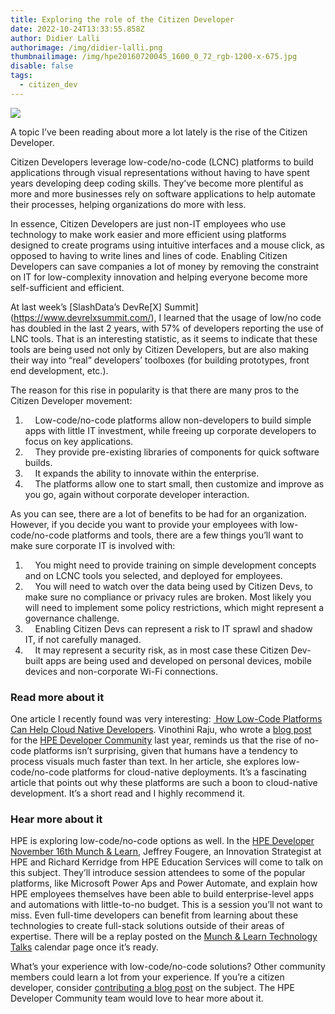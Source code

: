 ```yaml
---
title: Exploring the role of the Citizen Developer
date: 2022-10-24T13:33:55.858Z
author: Didier Lalli
authorimage: /img/didier-lalli.png
thumbnailimage: /img/hpe20160720045_1600_0_72_rgb-1200-x-675.jpg
disable: false
tags:
  - citizen_dev
---
```

<style>
nl li{
 font-size:25px;
}
</style>

![](/img/hpe20160720045_1600_0_72_rgb-1200-x-675.jpg)

A topic I’ve been reading about more a lot lately is the rise of the Citizen Developer.

Citizen Developers leverage low-code/no-code (LCNC) platforms to build applications through visual representations without having to have spent years developing deep coding skills. They’ve become more plentiful as more and more businesses rely on software applications to help automate their processes, helping organizations do more with less.

In essence, Citizen Developers are just non-IT employees who use technology to make work easier and more efficient using platforms designed to create programs using intuitive interfaces and a mouse click, as opposed to having to write lines and lines of code. Enabling Citizen Developers can save companies a lot of money by removing the constraint on IT for low-complexity innovation and helping everyone become more self-sufficient and efficient.

At last week’s \[SlashData’s DevRe[X] Summit](https://www.devrelxsummit.com/), I learned that the usage of low/no code has doubled in the last 2 years, with 57% of developers reporting the use of LNC tools. That is an interesting statistic, as it seems to indicate that these tools are being used not only by Citizen Developers, but are also making their way into “real” developers’ toolboxes (for building prototypes, front end development, etc.).

The reason for this rise in popularity is that there are many pros to the Citizen Developer movement:

1.     Low-code/no-code platforms allow non-developers to build simple apps with little IT investment, while freeing up corporate developers to focus on key applications.
2.     They provide pre-existing libraries of components for quick software builds.
3.     It expands the ability to innovate within the enterprise.
4.     The platforms allow one to start small, then customize and improve as you go, again without corporate developer interaction.

As you can see, there are a lot of benefits to be had for an organization. However, if you decide you want to provide your employees with low-code/no-code platforms and tools, there are a few things you’ll want to make sure corporate IT is involved with:

1.     You might need to provide training on simple development concepts and on LCNC tools you selected, and deployed for employees.
2.     You will need to watch over the data being used by Citizen Devs, to make sure no compliance or privacy rules are broken. Most likely you will need to implement some policy restrictions, which might represent a governance challenge.
3.     Enabling Citizen Devs can represent a risk to IT sprawl and shadow IT, if not carefully managed.
4.     It may represent a security risk, as in most case these Citizen Dev-built apps are being used and developed on personal devices, mobile devices and non-corporate Wi-Fi connections.

### Read more about it

One article I recently found was very interesting: [ How Low-Code Platforms Can Help Cloud Native Developers](https://thenewstack.io/how-low-code-platforms-can-help-cloud-native-developers/). Vinothini Raju, who wrote a [blog post](https://developer.hpe.com/blog/autopilot-kubernetes-deployments-on-hpe-ezmeral-runtime-enterprise/) for the [HPE Developer Community](https://developer.hpe.com/) last year, reminds us that the rise of no-code platforms isn’t surprising, given that humans have a tendency to process visuals much faster than text. In her article, she explores low-code/no-code platforms for cloud-native deployments. It’s a fascinating article that points out why these platforms are such a boon to cloud-native development. It’s a short read and I highly recommend it.

### Hear more about it

HPE is exploring low-code/no-code options as well. In the [HPE Developer November 16th Munch & Learn](https://hpe.zoom.us/webinar/register/8716666192015/WN_8jlRM9SaRKmbT3r1CDNtDw), Jeffrey Fougere, an Innovation Strategist at HPE and Richard Kerridge from HPE Education Services will come to talk on this subject. They’ll introduce session attendees to some of the popular platforms, like Microsoft Power Aps and Power Automate, and explain how HPE employees themselves have been able to build enterprise-level apps and automations with little-to-no budget. This is a session you’ll not want to miss. Even full-time developers can benefit from learning about these technologies to create full-stack solutions outside of their areas of expertise. There will be a replay posted on the [Munch & Learn Technology Talks](https://developer.hpe.com/campaign/munch-and-learn) calendar page once it’s ready.

What’s your experience with low-code/no-code solutions? Other community members could learn a lot from your experience. If you’re a citizen developer, consider [contributing a blog post](https://developer.hpe.com/contribute) on the subject. The HPE Developer Community team would love to hear more about it.